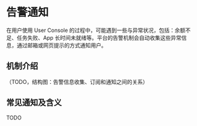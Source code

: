 # 告警通知

在用户使用 User Console 的过程中，可能遇到一些与异常状况，包括：余额不足、任务失败、App 长时间未就绪等。平台的告警机制会自动收集这些异常信息，通过邮箱或网页提示的方式通知用户。

## 机制介绍

（TODO，结构图：告警信息收集、订阅和通知之间的关系）

## 常见通知及含义

TODO
